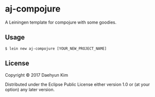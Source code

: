 # aj-compojure

A Leiningen template for compojure with some goodies.

## Usage

    $ lein new aj-compojure [YOUR_NEW_PROJECT_NAME]

## License

Copyright © 2017 Daehyun Kim

Distributed under the Eclipse Public License either version 1.0 or (at
your option) any later version.
